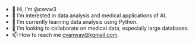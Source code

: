 - 👋 Hi, I’m @cwvw3
- 👀 I’m interested in data analysis and medical applications of AI.
- 🌱 I’m currently learning data analysis using Python.
- 💞️ I’m looking to collaborate on medical data, especially large databases.
- 📫 How to reach me cvanway@kgmail.com.

